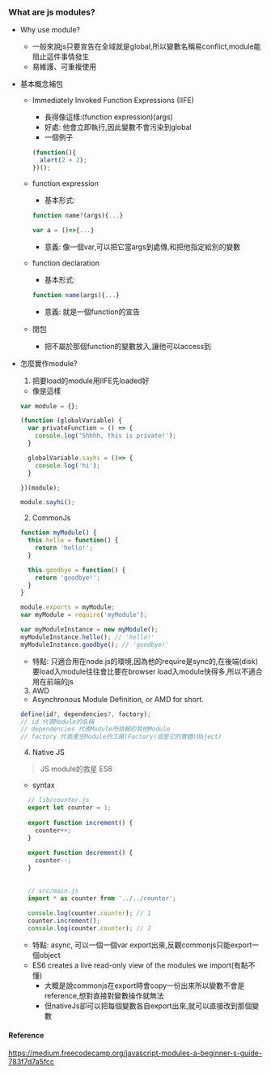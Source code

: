 ### What are js modules?
- Why use module?
  - 一般來說js只要宣告在全域就是global,所以變數名稱易conflict,module能阻止這件事情發生
  - 易維護、可重複使用
- 基本概念補包
  - Immediately Invoked Function Expressions (IIFE)
    - 長得像這樣:(function expression)(args)
    - 好處: 他會立即執行,因此變數不會污染到global
    - 一個例子
    
    ``` js
    (function(){
      alert(2 + 2);
    })();
    ``` 
  - function expression
    - 基本形式:
    
    ```js
    function name?(args){...}
    
    var a = ()=>{...}
    ```
    - 意義: 像一個var,可以把它當args到處傳,和把他指定給別的變數
  - function declaration
    - 基本形式:
    
    ```js
    function name(args){...}
    ```
    - 意義: 就是一個function的宣告
  - 閉包
    - 把不屬於那個function的變數放入,讓他可以access到
- 怎麼實作module?
  1. 把要load的module用IIFE先loaded好
    - 像是這樣
  
    ```js
    var module = {};
    
    (function (globalVariable) {
      var privateFunction = () => {
        console.log('Shhhh, this is private!');
      }
    
      globalVariable.sayhi = ()=> {
        console.log('hi');
      }
    
    })(module);
    
    module.sayhi();
    ```
  2. CommonJs
  
    ```js
    function myModule() {
      this.hello = function() {
        return 'hello!';
      }
    
      this.goodbye = function() {
        return 'goodbye!';
      }
    }
    
    module.exports = myModule;
    var myModule = require('myModule');
    
    var myModuleInstance = new myModule();
    myModuleInstance.hello(); // 'hello!'
    myModuleInstance.goodbye(); // 'goodbye!'
    ```
    - 特點: 只適合用在node.js的環境,因為他的require是sync的,在後端(disk)要load入module往往會比要在browser load入module快得多,所以不適合用在前端的js
  3. AWD
    - Asynchronous Module Definition, or AMD for short.
    
    ```js
    define(id?, dependencies?, factory);
    // id 代表Module的名稱
    // dependencies 代表Module所依賴的其他Module
    // factory 代表產生Module的工廠(Factory)或是它的實體(Object)
    ```
  4. Native JS
  > JS module的救星 ES6
  
    - syntax
    
    ```js
      // lib/counter.js
      export let counter = 1;
      
      export function increment() {
        counter++;
      }
      
      export function decrement() {
        counter--;
      }
      
      
      // src/main.js
      import * as counter from '../../counter';
      
      console.log(counter.counter); // 1
      counter.increment();
      console.log(counter.counter); // 2
    ```
    - 特點: async, 可以一個一個var export出來,反觀commonjs只能export一個object
    - ES6 creates a live read-only view of the modules we import(有點不懂)
      - 大概是說commonjs在export時會copy一份出來所以變數不會是reference,想對直接對變數操作就無法
      - 但nativeJs卻可以把每個變數各自export出來,就可以直接改到那個變數
      
#### Reference
https://medium.freecodecamp.org/javascript-modules-a-beginner-s-guide-783f7d7a5fcc